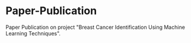 # Paper-Publication
Paper Publication on project "Breast Cancer Identification Using Machine Learning Techniques".

